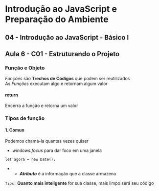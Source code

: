 # Introdução ao JavaScript e Preparação do Ambiente

## 04 - Introdução ao JavaScript - Básico I  

## Aula 6 - C01 - Estruturando o Projeto

### Função e Objeto

*Funções* são **Trechos de Códigos** que podem ser reutilizados  
As *Funções* executam algo e retornam algum valor  

#### return

Encerra a função e retorna um valor  

### Tipos de função

#### 1. Comun

Podemos chamá-la quantas vezes quiser

- *windows.focus* para dar foco em uma janela  

```
let agora = new Date();
```  

  - - ***Atributo*** é a informação que a classe armazena

```Tips:``` **Quanto mais inteligente** for sua classe, mais limpo será seu código  
